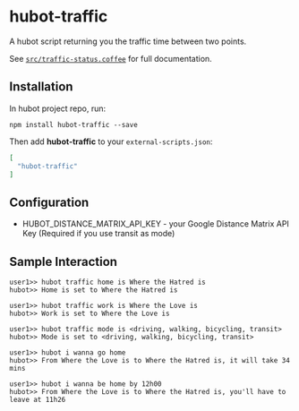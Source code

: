 # hubot-traffic

A hubot script returning you the traffic time between two points.

See [`src/traffic-status.coffee`](src/traffic-status.coffee) for full documentation.

## Installation

In hubot project repo, run:

`npm install hubot-traffic --save`

Then add **hubot-traffic** to your `external-scripts.json`:

```json
[
  "hubot-traffic"
]
```

## Configuration

* HUBOT_DISTANCE_MATRIX_API_KEY - your Google Distance Matrix API Key (Required if you use transit as mode)

## Sample Interaction

```
user1>> hubot traffic home is Where the Hatred is
hubot>> Home is set to Where the Hatred is

user1>> hubot traffic work is Where the Love is
hubot>> Work is set to Where the Love is

user1>> hubot traffic mode is <driving, walking, bicycling, transit>
hubot>> Mode is set to <driving, walking, bicycling, transit>

user1>> hubot i wanna go home
hubot>> From Where the Love is to Where the Hatred is, it will take 34 mins

user1>> hubot i wanna be home by 12h00
hubot>> From Where the Love is to Where the Hatred is, you'll have to leave at 11h26
```
